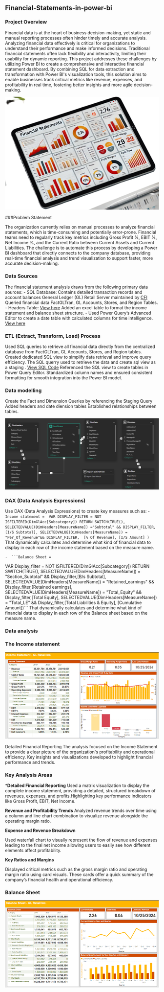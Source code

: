 ## Financial-Statements-in-power-bi

### Project Overview

Financial data is at the heart of business decision-making, yet static and manual reporting processes often hinder timely and accurate analysis.
Analyzing financial data effectively is critical for organizations to understand their performance and make informed decisions. Traditional financial statements often lack flexibility and interactivity, limiting their usability for dynamic reporting. 
This project addresses these challenges by utilizing Power BI to create a comprehensive and interactive financial statement dashboard. 
By combining SQL for data extraction and transformation with Power BI's visualization tools, this solution aims to enable businesses track critical metrics like revenue, expenses, and profitability in real time, fostering better insights and more agile decision-making.

![Image](Financials.jpg)


###Problem Statement

The organization currently relies on manual processes to analyze financial statements, which is time-consuming and potentially error-prone. Financial teams need to regularly track key metrics including Gross Profit %, EBIT %, Net Income %, and the Current Ratio between Current Assets and Current Liabilities. The challenge is to automate this process by developing a Power BI dashboard that directly connects to the company database, providing real-time financial analysis and trend visualization to support faster, more accurate decision-making.

### Data Sources
The financial statement analysis draws from the following primary data sources:
    - SQL Database:
Contains detailed transaction records and account balances
General Ledger (GL) Retail Server maintained by [CFI](https://corporatefinanceinstitute.com)
Queried financial data FactGLTran, GL Accounts, Stores, and Region Tables.
    - Headers Table: [View here](Financial_Statements_Headers_Table.xlsx)
Added an excel  table to format the income statement and balance sheet structure.
    - Used Power Query’s Advanced Editor to create a date table with calculated columns for time intelligence. [View here](Date_Dimension.txt)
    
### ETL (Extract, Transform, Load) Process
Used SQL queries to retrieve all financial data directly from the centralized database from FactGLTran, GL Accounts, Stores, and Region tables.
Created dedicated SQL view to simplify data retrieval and improve query efficiency.
The SQL querry used to retrieve the data and create sql view as a staging . [View SQL Code](GL_Trans_View.sql)
Referenced the SQL view to create tables in Power Query Editor.
Standardized column names and ensured consistent formatting for smooth integration into the Power BI model.

### Data modelling
Create the Fact and Dimension Queries by referencing the Staging Query
Added headers and date diension tables
Established relationships between tables.

![Data model](Model_view.PNG)


### DAX (Data Analysis Expressions)
Use DAX (Data Analysis Expressions) to create key measures such as:
    -  ```Income statement = 
       VAR DISPLAY_FILTER = NOT ISFILTERED(DimGlAcc[Subcategory])
       RETURN
SWITCH(TRUE(),
SELECTEDVALUE(DimHeaders[MeasureName]) ="Subtotal" && DISPLAY_FILTER, [I/S Subtotal],
SELECTEDVALUE(DimHeaders[MeasureName]) = "Per_Of_Revenue"&& DISPLAY_FILTER,  [% Of Revenue],
[I/S Amount]
)```
That dynamically calculates and determine what kind of financial data to display in each row of the income statement based on the measure name.

   
    -  ```Balance Sheet = 
VAR Display_filter = NOT ISFILTERED(DimGlAcc[Subcategory])
RETURN
SWITCH(TRUE(),
SELECTEDVALUE(DimHeaders[MeasureName]) = "Section_Subtotal" && Display_filter,[B/s Subtotal],
SELECTEDVALUE(DimHeaders[MeasureName]) = "Retained_earnings" && Display_filter,[Retained earnings],
SELECTEDVALUE(DimHeaders[MeasureName]) = "Total_Equity" && Display_filter,[Total Equity],
SELECTEDVALUE(DimHeaders[MeasureName]) = "Total_LE" && Display_filter,[Total Liabilities & Equity],
[Cumulative Amount])```
That dynamically calculates and determine what kind of financial data to display in each row of the Balance sheet based on the measure name.


### Data analysis
### The Income statement

![Income Statement](Income_statement.PNG)

Detailed Financial Reporting
The analysis focused on the Income Statement to provide a clear picture of the organization's profitability and operational efficiency. Key insights and visualizations developed to highlight financial performance and trends.

### Key Analysis Areas
***Detailed Financial Reporting**
Used a matrix visualization to display the complete income statement, providing a detailed, structured breakdown of revenues, expenses, and profits.Highlighting key performance indicators like Gross Profit, EBIT, Net Income.

**Revenue and Profitability Trends**
Analyzed revenue trends over time using a column and line chart combination to visualize revenue alongside the operating margin ratio.

**Expense and Revenue Breakdown**

Used waterfall chart to visually represent the flow of revenue and expenses leading to the final net income allowing users to easily see how different elements affect profitability.

**Key Ratios and Margins**

Displayed critical metrics such as the gross margin ratio and operating margin ratio using card visuals. These cards offer a quick summary of the company’s financial health and operational efficiency.

### Balance Sheet


![Balance sheet](Balance_sheet.PNG)


